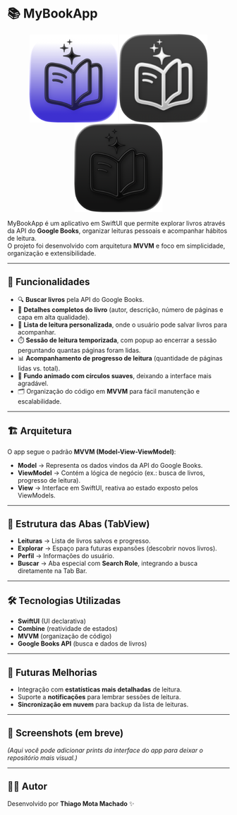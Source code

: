 # 📚 MyBookApp

<p align="center">
  <img src="https://github.com/Thiagomotathi/MyBook-App/blob/main/MyBook%20App/Assets.xcassets/AppIcon.appiconset/Icon-iOS-Default-1024x1024@1x.png?raw=true" width="200" height="200"/>
  <img src="https://github.com/Thiagomotathi/MyBook-App/blob/main/MyBook%20App/Assets.xcassets/AppIcon.appiconset/Icon-iOS-ClearDark-1024x1024@1x.png?raw=true"width="200" height="200"/>
  <img src="https://github.com/Thiagomotathi/MyBook-App/blob/main/MyBook%20App/Assets.xcassets/AppIcon.appiconset/Icon-iOS-Dark-1024x1024@1x.png?raw=true"width="200" height="200"/>
</p>



MyBookApp é um aplicativo em SwiftUI que permite explorar livros através da API do **Google Books**, organizar leituras pessoais e acompanhar hábitos de leitura.  
O projeto foi desenvolvido com arquitetura **MVVM** e foco em simplicidade, organização e extensibilidade.


---

## 🚀 Funcionalidades

- 🔍 **Buscar livros** pela API do Google Books.  
- 📖 **Detalhes completos do livro** (autor, descrição, número de páginas e capa em alta qualidade).  
- 📝 **Lista de leitura personalizada**, onde o usuário pode salvar livros para acompanhar.  
- ⏱️ **Sessão de leitura temporizada**, com popup ao encerrar a sessão perguntando quantas páginas foram lidas.  
- 📊 **Acompanhamento de progresso de leitura** (quantidade de páginas lidas vs. total).  
- 🎨 **Fundo animado com círculos suaves**, deixando a interface mais agradável.  
- 🗂️ Organização do código em **MVVM** para fácil manutenção e escalabilidade.

---

## 🏗️ Arquitetura

O app segue o padrão **MVVM (Model-View-ViewModel)**:

- **Model** → Representa os dados vindos da API do Google Books.  
- **ViewModel** → Contém a lógica de negócio (ex.: busca de livros, progresso de leitura).  
- **View** → Interface em SwiftUI, reativa ao estado exposto pelos ViewModels.  

---

## 📱 Estrutura das Abas (TabView)

- **Leituras** → Lista de livros salvos e progresso.  
- **Explorar** → Espaço para futuras expansões (descobrir novos livros).  
- **Perfil** → Informações do usuário.  
- **Buscar** → Aba especial com **Search Role**, integrando a busca diretamente na Tab Bar.  

---

## 🛠️ Tecnologias Utilizadas

- **SwiftUI** (UI declarativa)  
- **Combine** (reatividade de estados)  
- **MVVM** (organização de código)  
- **Google Books API** (busca e dados de livros)  

---

## 🎯 Futuras Melhorias

- Integração com **estatísticas mais detalhadas** de leitura.  
- Suporte a **notificações** para lembrar sessões de leitura.  
- **Sincronização em nuvem** para backup da lista de leituras.  

---

## 📸 Screenshots (em breve)

*(Aqui você pode adicionar prints da interface do app para deixar o repositório mais visual.)*

---

## 👨‍💻 Autor

Desenvolvido por **Thiago Mota Machado** ✨  
